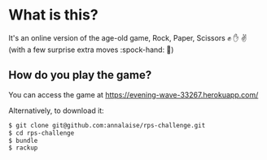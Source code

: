 # What is this?

It's an online version of the age-old game, Rock, Paper, Scissors :fist: :hand: :v:  (with a few surprise extra moves :spock-hand: :dragon:)

## How do you play the game?

You can access the game at https://evening-wave-33267.herokuapp.com/

Alternatively, to download it:

```sh
$ git clone git@github.com:annalaise/rps-challenge.git
$ cd rps-challenge
$ bundle
$ rackup
```
